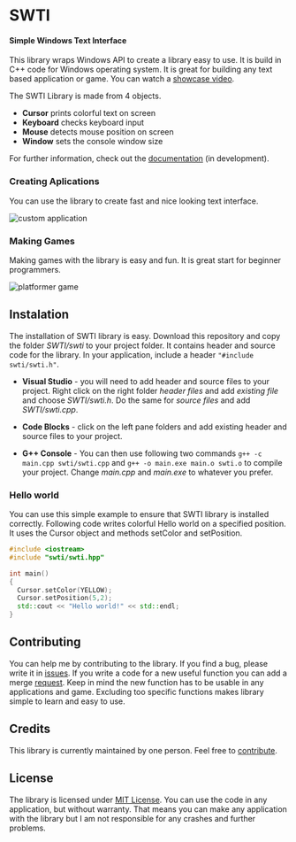 # SWTI
#### Simple Windows Text Interface
This library wraps Windows API to create a library easy to use.
It is build in C++ code for Windows operating system.
It is great for building any text based application or game.
You can watch a [showcase video](https://youtu.be/V11sTuCHC_A).

The SWTI Library is made from 4 objects.
* **Cursor** prints colorful text on screen
* **Keyboard** checks keyboard input
* **Mouse** detects mouse position on screen
* **Window** sets the console window size

For further information, check out the [documentation](https://thomasbig.github.io/SWTI/) (in development).


### Creating Aplications
You can use the library to create fast and nice looking text interface.

![custom application](https://i.imgur.com/I4jxzWY.gif)


### Making Games
Making games with the library is easy and fun.
It is great start for beginner programmers.

![platformer game](https://i.imgur.com/lF9FA1C.gif)

## Instalation
The installation of SWTI library is easy.
Download this repository and copy the folder *SWTI/swti* to your project folder.
It contains header and source code for the library.
In your application, include a header `"#include swti/swti.h"`.

* **Visual Studio** - you will need to add header and source files to your project. Right click on the right folder *header files* and add *existing file* and choose *SWTI/swti.h*. Do the same for *source files* and add *SWTI/swti.cpp*.

* **Code Blocks** - click on the left pane folders and add existing header and source files to your project.

* **G++ Console** - You can then use following two commands `g++ -c main.cpp swti/swti.cpp` and `g++ -o main.exe main.o swti.o` to compile your project. Change *main.cpp* and *main.exe* to whatever you prefer.


### Hello world
You can use this simple example to ensure that SWTI library is installed correctly.
Following code writes colorful Hello world on a specified position.
It uses the Cursor object and methods setColor and setPosition.

```c++
#include <iostream>
#include "swti/swti.hpp"

int main()
{
  Cursor.setColor(YELLOW);
  Cursor.setPosition(5,2);
  std::cout << "Hello world!" << std::endl;
}
```


## Contributing
You can help me by contributing to the library.
If you find a bug, please write it in [issues](https://github.com/ThomasBig/SWTI/issues). If you write a code for a new useful function you can add a merge [request](https://github.com/ThomasBig/SWTI/pulls).
Keep in mind the new function has to be usable in any applications and game. Excluding too specific functions makes library simple to learn and easy to use.


## Credits
This library is currently maintained by one person. Feel free to [contribute](https://thomasbig.github.io/SWTI/about/#contributing).


## License
The library is licensed under [MIT License](https://github.com/ThomasBig/SWTI/blob/master/LICENSE.txt). You can use the code in any application, but without warranty. That means you can make any application with the library but I am not responsible for any crashes and further problems.
